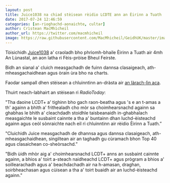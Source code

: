 ```yaml
---
layout: post
title: Juice1038 na chiad stèisean rèidio LCDTE ann an Èirinn a Tuath
date: 2017-07-24 12:46:59
categories: [an-rioghachd-aonaichte, cultar]
author: Crìstean MacMhìcheil
author_url: https://twitter.com/macmhicheil
image: https://raw.githubusercontent.com/MacMhicheil/GeidhUK/master/images/2018-07-24-juice1038-na-chiad-steisean-reidio-lcdte-ann-an-eirinn-a-tuath.jpg
---
```


Tòisichidh [Juice1038](http://juicebelfast.com/) a' craoladh bho phrìomh-bhaile Èirinn a Tuath air 4mh An Lùnastal, an aon latha ri Fèis-pròise Bheul Feirste.

<!--more-->

Bidh an sianal a' cluich measgachadh de fuinn dannsa clasaigeach, ath-mheasgachaidhean agus òrain ùra bho na charts.

Faodar sampall dhen stèisean a chluinntinn an-dràsta air [an làrach-lìn aca](http://juicebelfast.com/).

Thuirt neach-labhairt an stèisean ri *RadioToday*:

"Tha daoine LCDT+ a' tighinn bho gach raon-beatha agus 's e an t-amas a th' againn a bhith a' frithealadh cho mòr sa choimhearsnachd againn sa ghabhas le bhith a' cleachdadh stoidhle taisbeanaidh in-ghabhalach measgaichte le susbaint cainnte a tha a' buntainn dhan luchd-èisteachd againn agus ceòl sònraichte nach eil ri chluinntinn air rèidio Èirinn a Tuath.”

"Cluichidh Juice measgachadh de dhannsa agus dannsa clasaigeach, ath-mheasgachaidhean, singiltean air an taghadh gu cùramach bhon Top 40 agus clasaichean co-sheòrsachd.”

"Bidh ùidh mhòr aig a' choimhearsnachd LCDT+ anns an susbaint cainnte againn, a bhios a' toirt a-steach naidheachd LCDT+ agus prògram a bhios a' soillearachadh agus a' beachdachadh air na h-amasan, draghan, soirbheachasan agus cùisean a tha a' toirt buaidh air an luchd-èisteachd againn."
